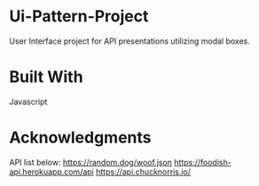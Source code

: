 # Ui-Pattern-Project
User Interface project for API presentations utilizing modal boxes.

# Built With
Javascript


# Acknowledgments
API list below:
https://random.dog/woof.json
https://foodish-api.herokuapp.com/api
https://api.chucknorris.io/

